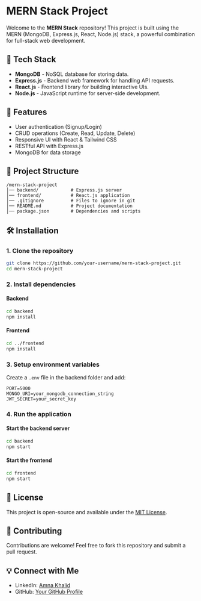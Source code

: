 # MERN Stack Project

Welcome to the **MERN Stack** repository! This project is built using the MERN (MongoDB, Express.js, React, Node.js) stack, a powerful combination for full-stack web development.

## 🚀 Tech Stack
- **MongoDB** - NoSQL database for storing data.
- **Express.js** - Backend web framework for handling API requests.
- **React.js** - Frontend library for building interactive UIs.
- **Node.js** - JavaScript runtime for server-side development.

## 📌 Features
- User authentication (Signup/Login)
- CRUD operations (Create, Read, Update, Delete)
- Responsive UI with React & Tailwind CSS
- RESTful API with Express.js
- MongoDB for data storage

## 📂 Project Structure
```
/mern-stack-project
│── backend/            # Express.js server
│── frontend/           # React.js application
│── .gitignore          # Files to ignore in git
│── README.md           # Project documentation
│── package.json        # Dependencies and scripts
```

## 🛠️ Installation
### 1. Clone the repository
```bash
git clone https://github.com/your-username/mern-stack-project.git
cd mern-stack-project
```
### 2. Install dependencies
#### Backend
```bash
cd backend
npm install
```
#### Frontend
```bash
cd ../frontend
npm install
```
### 3. Setup environment variables
Create a `.env` file in the backend folder and add:
```
PORT=5000
MONGO_URI=your_mongodb_connection_string
JWT_SECRET=your_secret_key
```

### 4. Run the application
#### Start the backend server
```bash
cd backend
npm start
```
#### Start the frontend
```bash
cd frontend
npm start
```

## 📄 License
This project is open-source and available under the [MIT License](LICENSE).

## 🤝 Contributing
Contributions are welcome! Feel free to fork this repository and submit a pull request.

## 💡 Connect with Me
- LinkedIn: [Amna Khalid](https://www.linkedin.com/in/amna-khalid-612001273/)
- GitHub: [Your GitHub Profile](https://github.com/your-username/)
